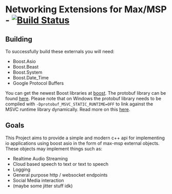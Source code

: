 # Networking Extensions for Max/MSP - [![Build Status](https://travis-ci.com/jonasohland/Max-Net.svg?branch=master)](https://travis-ci.com/jonasohland/Max-Net)

## Building 
To successfully build  these externals you will need:
- Boost.Asio
- Boost.Beast
- Boost.System
- Boost.Date_Time
- Google Protocol Buffers

You can get the newest Boost libraries at [boost](http://www.boost.org). The protobuf library can be found [here](https://github.com/protocolbuffers/protobuf). Please note that on Windows the protobuf library needs to be compiled with `-Dprotobuf_MSVC_STATIC_RUNTIME=OFF` to link against the MSVC runtime library dynamically. Read more on this [here](https://stackoverflow.com/questions/35116437/errors-when-linking-to-protobuf-3-on-ms-visual-c). 

## Goals
This Project aims to provide a simple and modern c++ api for implementing io applications using boost asio in the form of max-msp external objects. These objects may implement things such as:

- Realtime Audio Streaming
- Cloud based speech to text or text to speech
- Logging
- General purpose http / websocket endpoints
- Social Media interaction
- (maybe some jitter stuff idk)
